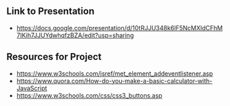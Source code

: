 ## Link to Presentation 
* https://docs.google.com/presentation/d/10tRJJU348k6lF5NcMXldCFhM7IKih7JJUYdwhqfzBZA/edit?usp=sharing

## Resources for Project
* https://www.w3schools.com/jsref/met_element_addeventlistener.asp
* https://www.quora.com/How-do-you-make-a-basic-calculator-with-JavaScript
* https://www.w3schools.com/css/css3_buttons.asp
